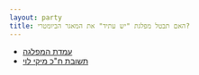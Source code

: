 ```yaml
---
layout: party
title: האם תבטל מפלגת "יש עתיד" את המאגר הביומטרי?
---
```


* <i class="fa fa-newspaper-o"></i> [עמדת המפלגה](https://archive.today/gjQpX#selection-2763.2-2763.176)
* <i class="fa fa-envelope"></i> [תשובת ח"כ מיקי לוי](../docs/levimiki.png)
